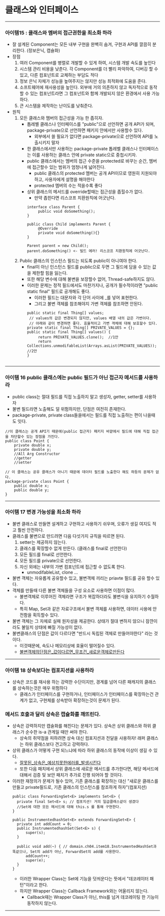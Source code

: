 # 클래스와 인터페이스

---
### 아이템15 : 클래스와 멤버의 접근권한을 최소화 하라
- 잘 설계된 Component는 모든 내부 구현을 완벽히 숨겨, 구현과 API를 깔끔히 분리한다. (정보은닉, 캡슐화)
- 장점
  1. 여러 Component를 병렬로 개발할 수 있게 하여, 시스템 개발 속도를 높인다 
  2. 시스템 관리 비용을 낮춘다. 각 Component를 더 빨리 파악하여, 디버깅 할 수 있고, 다른 컴포넌트로 교체하는 부담도 적다 
  3. 정보 은닉 자체가 성능을 높여주지는 않지만 성능 최적화에 도움을 준다. 
  4. 소프트웨어에 재사용성을 높인다. 외부에 거의 의존하지 않고 독자적으로 동작할 수 있는 컴포넌트라면 그 컴포넌트와 함께 개발되지 않은 환경에서 사용 가능하다. 
  5. 큰 시스템을 제작하는 난이도를 낮춰준다. 
- 원칙
  1. 모든 클래스와 멤버의 접근성을 가능 한 좁히자. 
     - 톱레벨 클래스나 인터페이스를 "public"으로 선언하면 공개 API가 되며, package-private으로 선언하면 패키지 안에서만 사용할수 있다. 
       - 외부에서 쓸 필요가 없다면 package-private으로 선언하여 API를 노출시키지 말자 
     - 한 클래스에서만 사용하는 package-private 톱레벨 클래스나 인터페이스는 이를 사용하는 클래스 안에 private static으로 중첩시키자.
     - public 클래스에서는 멤버의 접근 수준을 protected로 바꾸는 순간, 멤버에 접근할수 있는 범위가 엄청나게 넓어진다. 
       - public 클래스의 protected 멤버는 공개 API이므로 영원히 지원되야 하고, 사용자에게 설명을 해야한다 
       - protected 멤버의 수는 적을수록 좋다 
     - 상위 클래스의 메서드를 override할때는 접근성을 좁힐수가 없다.
       - 만약 좁힌다면 리스코프 치환원칙에 어긋난다.
       ```
       interface class Parent {
            public void doSomething();
       }       
       
       public class Child implements Parent {
            @Override
            private void doSomething(){}
       }
       
       Parent parent = new Child();
       parent.doSomething() <- 빌드 에러! 리스코프 치환원칙에 어긋난다. 
       ```
  2. Public 클래스의 인스턴스 필드는 되도록 public이 아니여야 한다. 
     - final이 아닌 인스턴스 필드를 public으로 두면 그 필드에 담을 수 있는 값을 제한할 힘을 잃는다. 
     - 또한 해당 변수에 대해 불변을 보장할수 없어, Thread-safe하지도 않다.
     - 이러한 문제는 정적 필드에서도 마찬가지나, 공개가 필수적이라면 "public static final" 필드로 공개해도 좋다. 
       - 이러한 필드는 대문자와 각 단어 사이에 _를 넣어 표현한다. 
       - 그리고 불변 객체를 참조해야지 가변 객체를 참조하면 안된다. 
       ```
       public static final Thing[] values;
        // values의 값은 변경되지 않지만, values 배열 내의 값은 가변이다.
        // 아래와 같이 변경하면 좋다. 효율적이고 가변 객체에 대해 보호할수 있다.
       private static final Thing[] PRIVATE_VALUES = {};
       public static final Thing[] values() {
            return PRIVATE_VALUES.clone();  //1안
            return Collections.unmodifableList(Arrays.asList(PRIVATE_VALUES)); //2안
       }
              
       ```
---
### 아이템 16 public 클래스에는 public 필드가 아닌 접근자 메서드를 사용하라
- public class는 절대 필드를 직접 노출하지 말고 생성자, getter, setter를 사용하자
- 불변 필드라면 노출해도 덜 위험하지만, 단점은 여전히 존재한다. 
- package-private, private class들을에서는 필드를 직접 노출하는 편이 나을때 도 잇다. 
```
//이 클래스는 공개 API기 때문에(public 접근자) 패키지 바깥에서 필드에 대해 직접 접근을 차단할수 있는 장점을 가진다.
public class Point {
    private double x;
    private double y;
    //All Arg Constructor
    //getter
    //setter
```
```
// 이 클래스는 공유 클래스가 아니기 때문에 데이터 필드를 노출한다 해도 하등의 문제가 없다. 
package-private class Point {
    public double x;
    public double y;
}
```

---
### 아이템 17 변경 가능성을 최소화 하라 
- 불변 클래스로 만들면 설계하고 구현하고 사용하기 쉬우며, 오류가 생길 여지도 적고 훨씬 안전하다. 
- 클래스를 불변으로 만드려면 다음 다섯가지 규칙을 따르면 된다. 
  1. setter는 제공하지 않는다. 
  2. 클래스를 확장할수 없게 만든다. (클래스를 final로 선언한다)
  3. 모든 필드를 final로 선언한다. 
  4. 모든 필드를 private으로 선언한다. 
  5. 자신 외에는 내부의 가변 컴포넌트에 접근할 수 없도록 한다. 
     - unmodifableList, clone ...
- 불변 객체는 자유롭게 공유할수 있고, 불변객체 끼리는 priavte 필드를 공유 할수 있다. 
- 객체를 만들때 다른 불변 객체들을 구성 요소로 사용하면 이점이 많다. 
  - 불변객체로 이루어진 객체라면 구조가 복잡하더라도 불변식을 유지하기 수월하다. 
  - 특히 Map, Set과 같은 자료구조에서 불변 객체를 사용하면, 데이터 사용에 안전함을 획득할수 있다. 
- 불변 객체는 그 자체로 실패 원자성을 제공한다. 상태가 절대 변하지 않으니 잠깐이라도 불일치 상태에 빠질 가능성이 없다. 
- 불변클래스의 단점은 값이 다르다면 "반드시 독립된 객체로 만들어야한다" 라는 것이다. 
  - 이것때문에, 속도나 메모리상에 효율이 떨어질수 있다. 
  - [불변객체의단점은_값이다르면_무조건_새로운객체로만든다](https://github.com/jhsong2580/Reading/blob/master/effectivejava/readme/c4_README.md)

---
### 아이템 18 상속보다는 컴포지션을 사용하라 
- 상속은 코드를 재사용 하는 강력한 수단이지만, 경계를 넘어 다른 패캐지의 클래스를 상속하는것은 매우 위험하다 
  - 클래스가 인터페이스를 구현하거나, 인터페이스가 인터페이스를 확장하는건 관계가 없고, 구현체를 상속받아 확장하는것이 문제가 된다. 

### 메서드 호출과 달리 상속은 캡슐화를 깨뜨린다.
- 상속은 강력하지만 캡술화를 해친다는 문제가 있다. 상속은 상위 클래스와 하위 클래스가 순수한 is-a 관계일 때만 써야 한다. 
  - 상속의 취약점을 피하려면 상속 대신 컴포지션과 전달을 사용하자! 래퍼 클래스는 하위 클래스보다 견고하고 강력하다. 
- 상위 클래스가 어떻게 구현 되느냐에 따라 하위 클래스의 동작에 이상이 생길 수 있다. 
  - [잘못된_상속은_예상치못한에러를_발생시킨다](https://github.com/jhsong2580/Reading/blob/master/effectivejava/readme/c4_README.md)
  - 또한 다음 패치에서 상위 클래스에 새로운 메서드를 추가한다면, 해당 메서드에 대해서 검증 및 보안 패치가 추가로 진행 되어야 할 것이다.
- 이러한 재정의가 문제가 될수 있어, 기존 클래스를 확장하는 대신 "새로운 클래스를 만들고 private필드로, 기존 클래스의 인스턴스를 참조하게 하자"(컴포지션)
  ```
  public class ForwardingSet<E> implements Set<E> {
    private final Set<E> s; // 컴포지션! 거의 일급클래스같이 생겼다 
    //Set에 대한 모든 메서드에 대해 this.s 를 통해 구현한다. 
  }  
  
  public InstrumentedhashSet<E> extends ForwardingSet<E> {
    private int addCount = 0;
    public InstrumentedhashSet(Set<E> s) {
        super(s);
    }
  
    public void add(~) { // domain.ch04.item18.InstrumentedHashSet과 똑같으나, Set의 add가 아닌, ForwardSet의 add를 사용한다. 
        addCount++;
        super(e);
    }
  }
  ```
  - 이러한 Wrapper Class는 Set에 기능을 덧씌운다는 뜻에서 "데코레이터 패턴"이라고 한다. 
  - 하지만 Wrapper Class는 Callback Framework와는 어울리지 않는다. 
    - Callback때는 Wrapper Class가 아닌, this를 넘겨 데코레이팅 한 기능이 동작하지 않는다.
---
